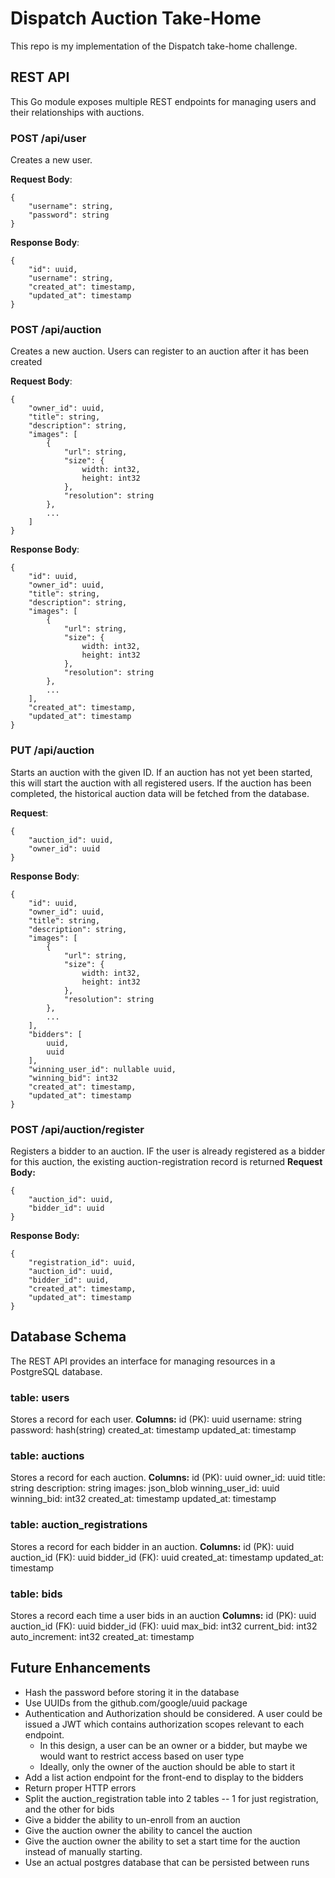 # Dispatch Auction Take-Home
This repo is my implementation of the Dispatch take-home challenge.

## REST API
This Go module exposes multiple REST endpoints for managing users and their relationships with auctions.

### POST /api/user
Creates a new user.

**Request Body**: 
```
{
    "username": string,
    "password": string
}
```

**Response Body**:
```
{
    "id": uuid,
    "username": string,
    "created_at": timestamp,
    "updated_at": timestamp
}
```

### POST /api/auction
Creates a new auction. Users can register to an auction after it has been created

**Request Body**: 
```
{
    "owner_id": uuid,
    "title": string,
    "description": string,
    "images": [
        {
            "url": string,
            "size": {
                width: int32,
                height: int32
            },
            "resolution": string
        },
        ...
    ]
}
```

**Response Body**:
```
{
    "id": uuid,
    "owner_id": uuid,
    "title": string,
    "description": string,
    "images": [
        {
            "url": string,
            "size": {
                width: int32,
                height: int32
            },
            "resolution": string
        },
        ...
    ],
    "created_at": timestamp,
    "updated_at": timestamp
}
```

### PUT /api/auction
Starts an auction with the given ID. If an auction has not yet been started, this will start the auction with all registered users. If the auction has been completed, the historical auction data will be fetched from the database.

**Request**:
```
{
    "auction_id": uuid,
    "owner_id": uuid
}
```

**Response Body**:
```
{
    "id": uuid,
    "owner_id": uuid,
    "title": string,
    "description": string,
    "images": [
        {
            "url": string,
            "size": {
                width: int32,
                height: int32
            },
            "resolution": string
        },
        ...
    ],
    "bidders": [
        uuid,
        uuid
    ],
    "winning_user_id": nullable uuid,
    "winning_bid": int32
    "created_at": timestamp,
    "updated_at": timestamp
}
```

### POST /api/auction/register
Registers a bidder to an auction. IF the user is already registered as a bidder for this auction, the existing auction-registration record is returned
**Request Body:**
```
{
    "auction_id": uuid,
    "bidder_id": uuid
}
```

**Response Body:**
```
{
    "registration_id": uuid,
    "auction_id": uuid,
    "bidder_id": uuid,
    "created_at": timestamp,
    "updated_at": timestamp
}
```

## Database Schema
The REST API provides an interface for managing resources in a PostgreSQL database.

### table: users
Stores a record for each user.
**Columns:**
id (PK): uuid
username: string
password: hash(string)
created_at: timestamp
updated_at: timestamp

### table: auctions
Stores a record for each auction.
**Columns:**
id (PK): uuid
owner_id: uuid
title: string
description: string
images: json_blob
winning_user_id: uuid
winning_bid: int32
created_at: timestamp
updated_at: timestamp

### table: auction_registrations
Stores a record for each bidder in an auction.
**Columns:**
id (PK): uuid
auction_id (FK): uuid
bidder_id (FK): uuid
created_at: timestamp
updated_at: timestamp

### table: bids
Stores a record each time a user bids in an auction
**Columns:**
id (PK): uuid
auction_id (FK): uuid
bidder_id (FK): uuid
max_bid: int32
current_bid: int32
auto_increment: int32
created_at: timestamp


## Future Enhancements
* Hash the password before storing it in the database
* Use UUIDs from the github.com/google/uuid package
* Authentication and Authorization should be considered. A user could be issued a JWT which contains authorization scopes relevant to each endpoint.
    - In this design, a user can be an owner or a bidder, but maybe we would want to restrict access based on user type
    - Ideally, only the owner of the auction should be able to start it
* Add a list action endpoint for the front-end to display to the bidders
* Return proper HTTP errors
* Split the auction_registration table into 2 tables -- 1 for just registration, and the other for bids
* Give a bidder the ability to un-enroll from an auction
* Give the auction owner the ability to cancel the auction
* Give the auction owner the ability to set a start time for the auction instead of manually starting.
* Use an actual postgres database that can be persisted between runs